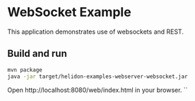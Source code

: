 # WebSocket Example

This application demonstrates use of websockets and REST.

## Build and run

```bash
mvn package
java -jar target/helidon-examples-webserver-websocket.jar
```

Open http://localhost:8080/web/index.html in your browser.
``
